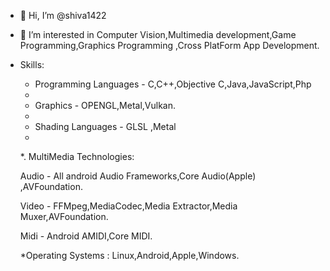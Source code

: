 - 👋 Hi, I’m @shiva1422
- 👀 I’m interested in Computer Vision,Multimedia development,Game Programming,Graphics Programming ,Cross PlatForm App Development.
- Skills:
  * Programming Languages - C,C++,Objective C,Java,JavaScript,Php
  * 
  *  Graphics - OPENGL,Metal,Vulkan.
  *  
  *  Shading Languages - GLSL ,Metal
  *  
  *. MultiMedia Technologies: 
  
     Audio - All android Audio Frameworks,Core Audio(Apple) ,AVFoundation.
     
     Video - FFMpeg,MediaCodec,Media Extractor,Media Muxer,AVFoundation.
     
     Midi - Android AMIDI,Core MIDI.
     
  *Operating Systems : Linux,Android,Apple,Windows.

     

<!---
shiva1422/shiva1422 is a ✨ special ✨ repository because its `README.md` (this file) appears on your GitHub profile.
You can click the Preview link to take a look at your changes.
--->
